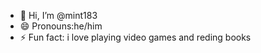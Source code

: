- 👋 Hi, I’m @mint183
- 😄 Pronouns:he/him
- ⚡ Fun fact: i love playing video games and reding books


